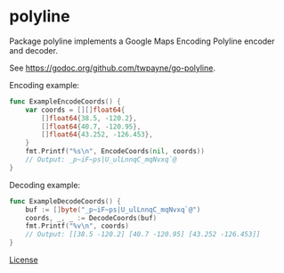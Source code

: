 # polyline

Package polyline implements a Google Maps Encoding Polyline encoder and decoder.

See https://godoc.org/github.com/twpayne/go-polyline.

Encoding example:

```go
func ExampleEncodeCoords() {
	var coords = [][]float64{
		[]float64{38.5, -120.2},
		[]float64{40.7, -120.95},
		[]float64{43.252, -126.453},
	}
	fmt.Printf("%s\n", EncodeCoords(nil, coords))
	// Output: _p~iF~ps|U_ulLnnqC_mqNvxq`@
}
```

Decoding example:

```go
func ExampleDecodeCoords() {
	buf := []byte("_p~iF~ps|U_ulLnnqC_mqNvxq`@")
	coords, _, _ := DecodeCoords(buf)
	fmt.Printf("%v\n", coords)
	// Output: [[38.5 -120.2] [40.7 -120.95] [43.252 -126.453]]
}
```

[License](LICENSE)
